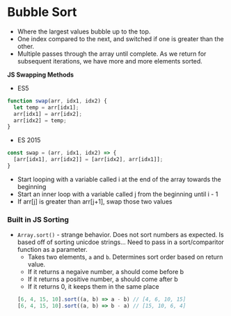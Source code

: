 # Bubble Sort
* Where the largest values bubble up to the top.
* One index compared to the next, and switched if one is greater than the other.
* Multiple passes through the array until complete. As we return for subsequent iterations, we have more and more elements sorted.

**JS Swapping Methods**
* ES5
```javascript
function swap(arr, idx1, idx2) {
  let temp = arr[idx1];
  arr[idx1] = arr[idx2];
  arr[idx2] = temp;
}
```
* ES 2015
```javascript
const swap = (arr, idx1, idx2) => {
  [arr[idx1], arr[idx2]] = [arr[idx2], arr[idx1]];
}
```
* Start looping with a variable called i at the end of the array towards the beginning
* Start an inner loop with a variable called j from the beginning until i - 1
* If arr[j] is greater than arr[j+1], swap those two values



### Built in JS Sorting
* `Array.sort()` - strange behavior. Does not sort numbers as expected. Is based off of sorting unicdoe strings... Need to pass in a sort/comparitor function as a parameter. 
    * Takes two elements, `a` and `b`.  Determines sort order based on return value.
    * If it returns a negaive number, a should come before b
    * If it returns a positive number, a should come after b
    * If it returns 0, it keeps them in the same place
    ```javascript
    [6, 4, 15, 10].sort((a, b) => a - b) // [4, 6, 10, 15]
    [6, 4, 15, 10].sort((a, b) => b - a) // [15, 10, 6, 4]
    ```